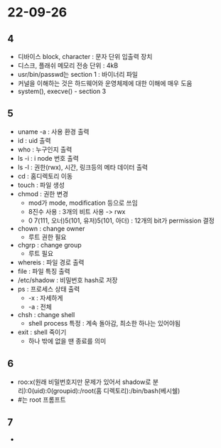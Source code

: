 # 22-09-26

## 4
- 디바이스
    block, 
    character : 문자 단위 입출력 장치
- 디스크, 플래쉬 메모리 전송 단위 : 4kB
- usr/bin/passwd는 section 1 : 바이너리 파일
- 커널을 이해하는 것은 하드웨어와 운영체제에 대한 이해에 매우 도움
- system(), execve() - section 3

## 5
- uname -a : 사용 환경 출력
- id : uid 출력
- who : 누구인지 출력
- ls -i : i node 번호 출력
- ls -l : 권한(rwx), 시간, 링크등의 메타 데이터 출력
- cd : 홈디렉토리 이동
- touch : 파일 생성
- chmod : 권한 변경
    - mod가 mode, modification 등으로 쓰임
    - 8진수 사용 : 3개의 비트 사용 -> rwx
    - 0 7(111, 오너)5(101, 유저)5(101, 아더) : 12개의 bit가 permission 결정
- chown : change owner
    - 루트 권한 필요
- chgrp : change group
    - 루트 필요
- whereis : 파일 경로 출력
- file : 파일 특징 출력
- /etc/shadow : 비밀번호 hash로 저장
- ps : 프로세스 상태 출력
    - -x : 자세하게
    - -a : 전체
- chsh : change shell
    - shell process 특정 : 계속 돌아감, 최소한 하나는 있어야됨
- exit : shell 죽이기
    - 하나 밖에 없을 땐 종료를 의미

## 6
- roo:x(원래 비밀번호지만 문제가 있어서 shadow로 분리):0(uid):0(groupid):/root(홈 디렉토리):/bin/bash(베시쉘)
- #는 root 프롬프트

## 7
- 
